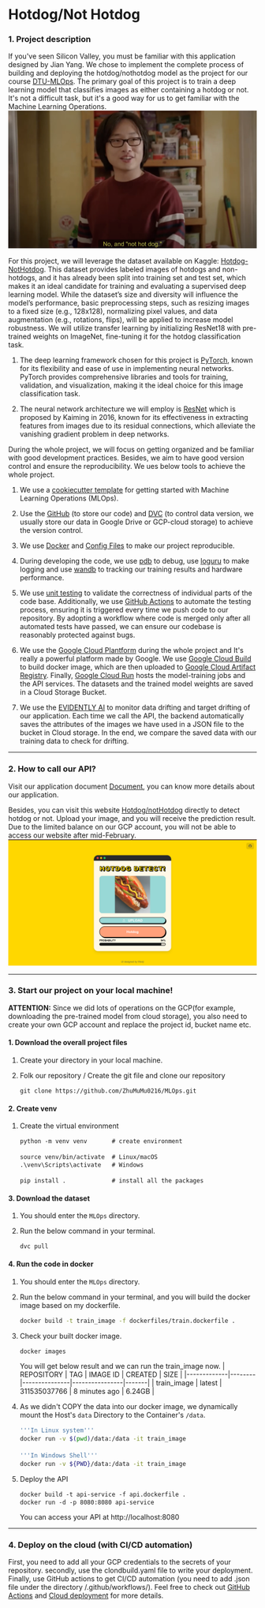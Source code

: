 # Hotdog/Not Hotdog
### 1. Project description
If you've seen Silicon Valley, you must be familiar with this application designed by Jian Yang. We chose to implement the complete process of building and deploying the hotdog/nothotdog model as the project for our course [DTU-MLOps](https://skaftenicki.github.io/dtu_mlops/#course-organization). The primary goal of this project is to train a deep learning model that classifies images as either containing a hotdog or not. It's not a difficult task, but it's a good way for us to get familiar with the Machine Learning Operations.
![alt text](docs/source/images/silicon_valley_image.png)

For this project, we will leverage the dataset available on Kaggle: [Hotdog-NotHotdog](https://www.kaggle.com/datasets/thedatasith/hotdog-nothotdog). This dataset provides labeled images of hotdogs and non-hotdogs, and it has already been split into training set and test set, which makes it an ideal candidate for training and evaluating a supervised deep learning model. While the dataset’s size and diversity will influence the model’s performance, basic preprocessing steps, such as resizing images to a fixed size (e.g., 128x128), normalizing pixel values, and data augmentation (e.g., rotations, flips), will be applied to increase model robustness. We will utilize transfer learning by initializing ResNet18 with pre-trained weights on ImageNet, fine-tuning it for the hotdog classification task.

1. The deep learning framework chosen for this project is [PyTorch](https://github.com/huggingface/pytorch-image-models), known for its flexibility and ease of use in implementing neural networks. PyTorch provides comprehensive libraries and tools for training, validation, and visualization, making it the ideal choice for this image classification task.

2. The neural network architecture we will employ is [ResNet](https://arxiv.org/pdf/1512.03385) which is proposed by Kaiming in 2016, known for its effectiveness in extracting features from images due to its residual connections, which alleviate the vanishing gradient problem in deep networks.

During the whole project, we will focus on getting organized and be familiar with good development practices. Besides, we aim to have good version control and ensure the reproducibility. We ues below tools to achieve the whole project.

1. We use a [cookiecutter template](https://github.com/SkafteNicki/mlops_template) for getting started with Machine Learning Operations (MLOps).

2. Use the [GitHub](https://github.com/) (to store our code) and [DVC](https://dvc.org/) (to control data version, we usually store our data in Google Drive or GCP-cloud storage) to achieve the version control.

3. We use [Docker](https://skaftenicki.github.io/dtu_mlops/s3_reproducibility/docker/) and [Config Files](https://skaftenicki.github.io/dtu_mlops/s3_reproducibility/config_files/) to make our project reproducible.

4. During developing the code, we use [pdb](https://docs.python.org/3/library/pdb.html) to debug, use [loguru](https://loguru.readthedocs.io/en/stable/) to make logging and use [wandb](https://wandb.ai/site/) to tracking our training results and hardware performance.

5. We use [unit testing](https://skaftenicki.github.io/dtu_mlops/s5_continuous_integration/unittesting/) to validate the correctness of individual parts of the code base. Additionally, we use [GitHub Actions](https://skaftenicki.github.io/dtu_mlops/s5_continuous_integration/github_actions/) to automate the testing process, ensuring it is triggered every time we push code to our repository. By adopting a workflow where code is merged only after all automated tests have passed, we can ensure our codebase is reasonably protected against bugs.

6. We use the [Google Cloud Plantform](https://cloud.google.com/cloud-console?utm_source=google&utm_medium=cpc&utm_campaign=emea-dk-all-en-dr-bkws-all-all-trial-b-gcp-1707574&utm_content=text-ad-none-any-DEV_c-CRE_677656980138-ADGP_Hybrid+%7C+BKWS+-+MIX+%7C+Txt+-+Management+Developer+Tools+-+Cloud+Console-KWID_43700078358185187-kwd-296393718382-userloc_1005023&utm_term=KW_google+cloud+console-NET_g-PLAC_&&gad_source=1&gclid=Cj0KCQiA4rK8BhD7ARIsAFe5LXLNoBoJp6f8pX0X5ogMNQCTAIyH8VKE2te_VqQxpq0sPcrNSnFwap0aAgcjEALw_wcB&gclsrc=aw.ds&hl=en) during the whole project and It's really a powerful platform made by Google. We use [Google Cloud Build](https://cloud.google.com/build?hl=en) to build docker image, which are then uploaded to [Google Cloud Artifact Registry](https://cloud.google.com/artifact-registry/docs). Finally, [Google Cloud Run](https://cloud.google.com/run?hl=en) hosts the model-training jobs and the API services. The datasets and the trained model weights are saved in a Cloud Storage Bucket.


7. We use the [EVIDENTLY AI](https://skaftenicki.github.io/dtu_mlops/s8_monitoring/data_drifting/) to monitor data drifting and target drifting of our application. Each time we call the API, the backend automatically saves the attributes of the images we have used in a JSON file to the bucket in Cloud storage. In the end, we compare the saved data with our training data to check for drifting.

---

### 2. How to call our API?
Visit our application document [Document](https://zhumumu0216.github.io/MLOps/documents/api/), you can know more details about our application.

Besides, you can visit this website [Hotdog/notHotdog](https://dtuhotdogdetect.vercel.app/) directly to detect hotdog or not. Upload your image, and you will receive the prediction result. Due to the limited balance on our GCP account, you will not be able to access our website after mid-February.
![](docs/source/images/ui_our_app.png)

---
### 3. Start our project on your local machine!
**ATTENTION:** Since we did lots of operations on the GCP(for example, downloading the pre-trained model from cloud storage), you also need to create your own GCP account and replace the project id, bucket name etc.

#### 1. Download the overall project files
1. Create your directory in your local machine.

2. Folk our repository / Create the git file and clone our repository

    ```dash
    git clone https://github.com/ZhuMuMu0216/MLOps.git
    ```

#### 2. Create venv
1. Create the virtual environment
    ```dash
    python -m venv venv       # create environment

    source venv/bin/activate  # Linux/macOS
    .\venv\Scripts\activate   # Windows

    pip install .             # install all the packages
    ```

#### 3. Download the dataset
1. You should enter the `MLOps` directory.

2. Run the below command in your terminal.
    ```
    dvc pull
    ```
#### 4. Run the code in docker
1. You should enter the `MLOps` directory.

2. Run the below command in your terminal, and you will build the docker image based on my dockerfile.

    ```bash
    docker build -t train_image -f dockerfiles/train.dockerfile .

3. Check your built docker image.
    ```bash
    docker images
    ```
    You will get below result and we can run the train_image now.
    | REPOSITORY  | TAG    | IMAGE ID      | CREATED        | SIZE  |
    |-------------|--------|---------------|----------------|-------|
    | train_image | latest | 311535037766  | 8 minutes ago  | 6.24GB |
4. As we didn't COPY the data into our docker image, we dynamically mount the Host's `data` Directory to the Container's `/data`.
    ```bash
    '''In Linux system'''
    docker run -v $(pwd)/data:/data -it train_image

    '''In Windows Shell'''
    docker run -v ${PWD}/data:/data -it train_image
    ```

5. Deploy the API
    ```
    docker build -t api-service -f api.dockerfile .
    docker run -d -p 8080:8080 api-service
    ```
    You can access your API at http://localhost:8080

---

### 4. Deploy on the cloud (with CI/CD automation)
First, you need to add all your GCP credentials to the secrets of your repository. secondly, use the clondbuild.yaml file to write your deployment. Finally, use GitHub actions to get CI/CD automation (you need to add .json file under the directory /.github/workflows/). Feel free to check out [GitHub Actions](https://skaftenicki.github.io/dtu_mlops/s5_continuous_integration/github_actions/) and [Cloud deployment](https://skaftenicki.github.io/dtu_mlops/s7_deployment/cloud_deployment/) for more details.
